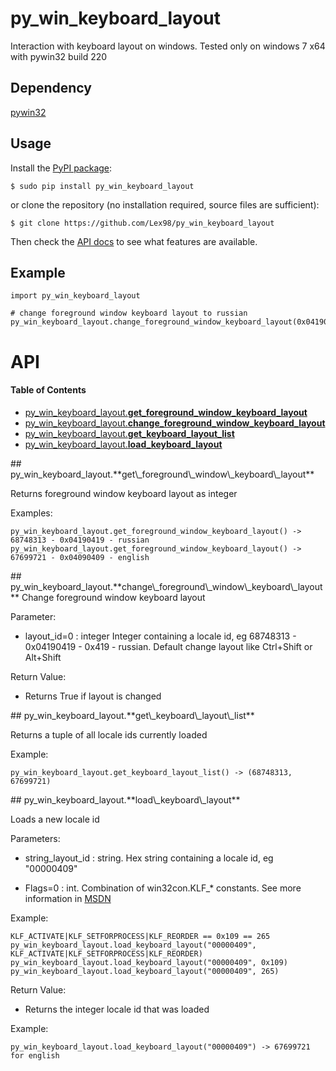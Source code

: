 py_win_keyboard_layout
========

Interaction with keyboard layout on windows. Tested only on windows 7 x64 with pywin32 build 220

## Dependency

[pywin32](https://sourceforge.net/projects/pywin32/?source=directory)

## Usage

Install the [PyPI package](https://pypi.python.org/pypi/py_win_keyboard_layout/):

    $ sudo pip install py_win_keyboard_layout

or clone the repository (no installation required, source files are sufficient):

    $ git clone https://github.com/Lex98/py_win_keyboard_layout

Then check the [API docs](https://github.com/Lex98/py_win_keyboard_layout#api) to see what features are available.

## Example


```
import py_win_keyboard_layout

# change foreground window keyboard layout to russian
py_win_keyboard_layout.change_foreground_window_keyboard_layout(0x04190419)
```


# API
#### Table of Contents

- [py\_win\_keyboard\_layout.**get\_foreground\_window\_keyboard\_layout**](#py_win_keyboard_layout.get_foreground_window_keyboard_layout)
- [py\_win\_keyboard\_layout.**change_foreground_window_keyboard_layout**](#py_win_keyboard_layout.change_foreground_window_keyboard_layout)
- [py\_win\_keyboard\_layout.**get_keyboard_layout_list**](#py_win_keyboard_layout.get_keyboard_layout_list)
- [py\_win\_keyboard\_layout.**load_keyboard_layout**](#py_win_keyboard_layout.load_keyboard_layout)


<a name="py_win_keyboard_layout.get_foreground_window_keyboard_layout"/>
## py_win_keyboard_layout.**get\_foreground\_window\_keyboard\_layout**

Returns foreground window keyboard layout as integer

Examples:

    py_win_keyboard_layout.get_foreground_window_keyboard_layout() -> 68748313 - 0x04190419 - russian
    py_win_keyboard_layout.get_foreground_window_keyboard_layout() -> 67699721 - 0x04090409 - english


<a name="py_win_keyboard_layout.change_foreground_window_keyboard_layout"/>
## py_win_keyboard_layout.**change\_foreground\_window\_keyboard\_layout**
Change foreground window keyboard layout

Parameter:

- layout_id=0 : integer
Integer containing a locale id, eg 68748313 - 0x04190419 - 0x419 - russian.
Default change layout like Ctrl+Shift or Alt+Shift

Return Value:

- Returns True if layout is changed

<a name="py_win_keyboard_layout.get_keyboard_layout_list"/>
## py_win_keyboard_layout.**get\_keyboard\_layout\_list**

Returns a tuple of all locale ids currently loaded

Example:

    py_win_keyboard_layout.get_keyboard_layout_list() -> (68748313, 67699721)



<a name="py_win_keyboard_layout.load_keyboard_layout"/>
## py_win_keyboard_layout.**load\_keyboard\_layout**

Loads a new locale id

Parameters:

- string_layout_id : string.
Hex string containing a locale id, eg "00000409"

- Flags=0 : int. Combination of win32con.KLF_* constants. See more information in [MSDN](https://msdn.microsoft.com/ru-ru/library/windows/desktop/ms646305(v=vs.85).aspx)

Example:

    KLF_ACTIVATE|KLF_SETFORPROCESS|KLF_REORDER == 0x109 == 265
    py_win_keyboard_layout.load_keyboard_layout("00000409", KLF_ACTIVATE|KLF_SETFORPROCESS|KLF_REORDER)
    py_win_keyboard_layout.load_keyboard_layout("00000409", 0x109)
    py_win_keyboard_layout.load_keyboard_layout("00000409", 265)

Return Value:

- Returns the integer locale id that was loaded

Example:

    py_win_keyboard_layout.load_keyboard_layout("00000409") -> 67699721 for english